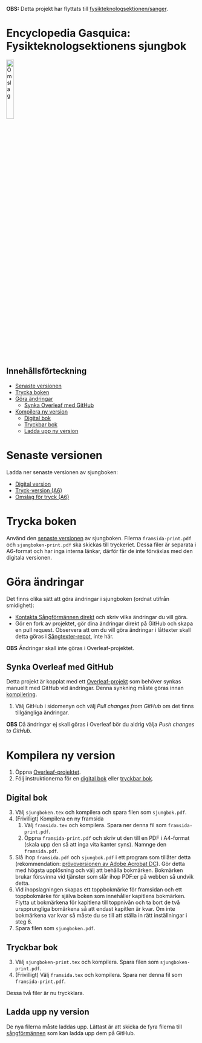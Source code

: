 **OBS:** Detta projekt har flyttats till [fysikteknologsektionen/sanger](https://github.com/fysikteknologsektionen/sanger).

# Encyclopedia Gasquica: Fysikteknologsektionens sjungbok

<img src="https://www.ftek.se/wp-content/uploads/2016/10/framsida.png" alt="Omslag" width="20%" />

## Innehållsförteckning
- [Senaste versionen](#senaste-versionen)
- [Trycka boken](#trycka-boken)
- [Göra ändringar](#göra-ändringar)
  * [Synka Overleaf med GitHub](#synka-overleaf-med-github)
- [Kompilera ny version](#kompilera-ny-version)
  * [Digital bok](#digital-bok)
  * [Tryckbar bok](#tryckbar-bok)
  * [Ladda upp ny version](#ladda-upp-ny-version)

# Senaste versionen
Ladda ner senaste versionen av sjungboken:
- [Digital version](https://github.com/Fysikteknologsektionen/Sjungbok/raw/master/sjungboken.pdf)
- [Tryck-version (A6)](https://github.com/Fysikteknologsektionen/Sjungbok/raw/master/sjungboken-print.pdf)
- [Omslag för tryck (A6)](https://github.com/Fysikteknologsektionen/Sjungbok/raw/master/framsida-print.pdf)

# Trycka boken
Använd den [senaste versionen](#senaste-versionen) av sjungboken. Filerna `framsida-print.pdf` och `sjungboken-print.pdf` ska skickas till tryckeriet. Dessa filer är separata i A6-format och har inga interna länkar, därför får de inte förväxlas med den digitala versionen.

# Göra ändringar
Det finns olika sätt att göra ändringar i sjungboken (ordnat utifrån smidighet):
- [Kontakta Sångförmännen direkt](mailto:sangforman@ftek.se) och skriv vilka ändringar du vill göra.
- Gör en fork av projektet, gör dina ändringar direkt på GitHub och skapa en pull request. Observera att om du vill göra ändringar i låttexter skall detta göras i [Sångtexter-repot](https://github.com/Fysikteknologsektionen/Sangtexter), inte här.

**OBS** Ändringar skall inte göras i Overleaf-projektet.

## Synka Overleaf med GitHub 
Detta projekt är kopplat med ett [Overleaf-projekt](https://www.overleaf.com/read/bpwsgqxjvjqs) som behöver synkas manuellt med GitHub vid ändringar. Denna synkning måste göras innan [kompilering](#kompilera-ny-version).
1. Välj GitHub i sidomenyn och välj *Pull changes from GitHub* om det finns tillgängliga ändringar.

**OBS** Då ändringar ej skall göras i Overleaf bör du aldrig välja *Push changes to GitHub*.

# Kompilera ny version
1. Öppna [Overleaf-projektet](https://www.overleaf.com/read/bpwsgqxjvjqs).
2. Följ instruktionerna för en [digital bok](#digital-bok) eller [tryckbar bok](#tryckbar-bok).

## Digital bok
3. Välj `sjungboken.tex` och kompilera och spara filen som `sjungbok.pdf`.
4. (Frivilligt) Kompilera en ny framsida
    1. Välj `framsida.tex` och kompilera. Spara ner denna fil som `framsida-print.pdf`.
    2. Öppna `framsida-print.pdf` och skriv ut den till en PDF i A4-format (skala upp den så att inga vita kanter syns). Namnge den `framsida.pdf`.
5. Slå ihop `framsida.pdf` och `sjungbok.pdf` i ett program som tillåter detta (rekommendation: [prövoversionen av Adobe Acrobat DC](https://acrobat.adobe.com/se/sv/free-trial-download.html)). Gör detta med högsta upplösning och välj att behålla bokmärken. Bokmärken brukar försvinna vid tjänster som slår ihop PDF:er på webben så undvik detta.
6. Vid ihopslagningen skapas ett toppbokmärke för framsidan och ett toppbokmärke för själva boken som innehåller kapitlens bokmärken. Flytta ut bokmärkena för kapitlena till toppnivån och ta bort de två urspprungliga bomärkena så att endast kapitlen är kvar. Om inte bokmärkena var kvar så måste du se till att ställa in rätt inställningar i steg 6.
7. Spara filen som `sjungboken.pdf`.

## Tryckbar bok
3. Välj `sjungboken-print.tex` och kompilera. Spara filen som `sjungboken-print.pdf`.
4. (Frivilligt) Välj `framsida.tex` och kompilera. Spara ner denna fil som `framsida-print.pdf`.

Dessa två filer är nu tryckklara.

## Ladda upp ny version
De nya filerna måste laddas upp. Lättast är att skicka de fyra filerna till [sångförmännen](mailto:sangforman@ftek.se) som kan ladda upp dem på GitHub.
